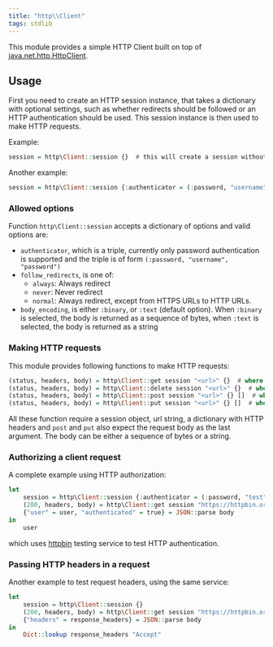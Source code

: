 ```yaml
---
title: "http\\Client"
tags: stdlib
---
```


This module provides a simple HTTP Client built on top of [java.net.http.HttpClient](https://docs.oracle.com/en/java/javase/11/docs/api/java.net.http/java/net/http/HttpClient.html).

## Usage
First you need to create an HTTP session instance, that takes a dictionary with optional settings, such as whether redirects should be followed or an HTTP authentication should be used. This session instance is then used to make HTTP requests.

Example:

```haskell
session = http\Client::session {}  # this will create a session without any additional configuration
```

Another example:

```haskell
session = http\Client::session {:authenticator = (:password, "username", "password"), :follow_redirects = :always}  # this will initiate a new session, with additional `authenticator` and `follow_redirects` settings
```

### Allowed options
Function `http\Client::session` accepts a dictionary of options and valid options are:
* `authenticator`, which is a triple, currently only password authentication is supported and the triple is of form `(:password, "username", "password")`
* `follow_redirects`, is one of:
    - `always`: Always redirect
    - `never`: Never redirect
    - `normal`: Always redirect, except from HTTPS URLs to HTTP URLs.
* `body_encoding`, is either `:binary`, or `:text` (default option). When `:binary` is selected, the body is returned as a sequence of bytes, when `:text` is selected, the body is returned as a string

### Making HTTP requests
This module provides following functions to make HTTP requests:

```haskell
(status, headers, body) = http\Client::get session "<url>" {}  # where the dictionary can be used to pass HTTP headers
(status, headers, body) = http\Client::delete session "<url>" {}  # where the dictionary can be used to pass HTTP headers
(status, headers, body) = http\Client::post session "<url>" {} []  # where the dictionary can be used to pass HTTP headers, and the last argument is request body (empty string in this case)
(status, headers, body) = http\Client::put session "<url>" {} []  # where the dictionary can be used to pass HTTP headers, and the last argument is request body (empty string in this case)
```

All these function require a session object, url string, a dictionary with HTTP headers and `post` and `put` also expect the request body as the last argument. The body can be either a sequence of bytes or a string.

### Authorizing a client request
A complete example using HTTP authorization:

```haskell
let
    session = http\Client::session {:authenticator = (:password, "test", "test")}
    (200, headers, body) = http\Client::get session "https://httpbin.org/basic-auth/test/test" {}
    {"user" = user, "authenticated" = true} = JSON::parse body
in
    user
```

which uses [httpbin](https://httpbin.org/) testing service to test HTTP authentication.

### Passing HTTP headers in a request
Another example to test request headers, using the same service:

```haskell
let
    session = http\Client::session {}
    (200, headers, body) = http\Client::get session "https://httpbin.org/headers" {:accept = "application/json"}
    {"headers" = response_headers} = JSON::parse body
in
    Dict::lookup response_headers "Accept"
```
